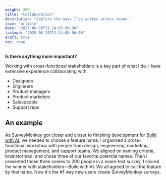```yaml
---
weight: 200
title: "Collaboration"
description: "Explore the ways I've worked across teams."
icon: "article"
date: "2025-06-20T11:24:05-06:00"
lastmod: "2025-06-20T11:24:05-06:00"
draft: true
toc: true
---
```

**Is there anything more important?**

Working with cross-functional stakeholders is a key part of what I do. I have extensive experience collaborating with:
- Designers
- Engineers
- Product managers
- Product marketers
- Salespeople
- Support reps

## An example
As SurveyMonkey got closer and closer to finishing development for [Build with AI](https://www.surveymonkey.com/curiosity/build-with-ai/), we needed to choose a feature name. I organized a cross-functional workshop with people from design, engineering, marketing, product management, and support teams. We aligned on naming criteria, brainstormed, and chose three of our favorite potential names. Then I presented those three names to 200 people in a name-test survey. I shared the winner with stakeholders—Build with AI. We all agreed to call the feature by that name. Now it's the #1 way new users create SurveyMonkey surveys.
